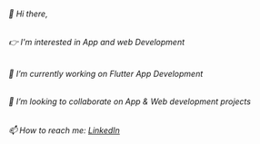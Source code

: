 ###### 👋 Hi there, 
###### 👉 I'm interested in App and web Development
###### 🌱 I’m currently working on Flutter App Development
###### 👯 I’m looking to collaborate on App & Web development projects
###### 📫 How to reach me: [LinkedIn](https://www.linkedin.com/in/sushmitha-tp-a64058193/)

